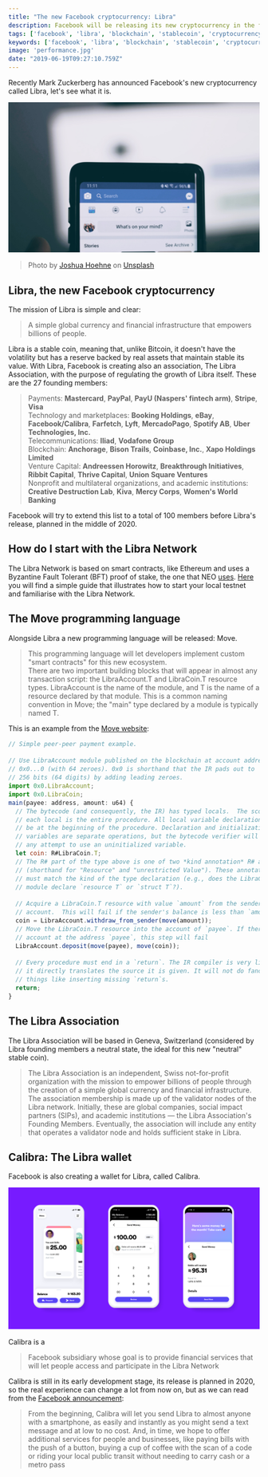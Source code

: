 ```yaml
---
title: "The new Facebook cryptocurrency: Libra"
description: Facebook will be releasing its new cryptocurrency in the first half of 2020. But what is Libra?
tags: ['facebook', 'libra', 'blockchain', 'stablecoin', 'cryptocurrency']
keywords: ['facebook', 'libra', 'blockchain', 'stablecoin', 'cryptocurrency']
image: 'performance.jpg'
date: "2019-06-19T09:27:10.759Z"
---
```


Recently Mark Zuckerberg has announced Facebook's new cryptocurrency called Libra, let's see what it is.

![What's on your mind?](facebook-libra.jpg)
> Photo by [Joshua Hoehne](https://unsplash.com/photos/Uo2ZXh4XOLY) on [Unsplash](https://unsplash.com)

## Libra, the new Facebook cryptocurrency

The mission of Libra is simple and clear:
> A simple global currency and financial infrastructure that empowers billions of people.

Libra is a stable coin, meaning that, unlike Bitcoin, it doesn't have the volatility but has a reserve backed by real assets that maintain stable its value.
With Libra, Facebook is creating also an association, The Libra Association, with the purpose of regulating the growth of Libra itself. These are the 27 founding members:

>Payments: **Mastercard**, **PayPal**, **PayU (Naspers' fintech arm)**, **Stripe**, **Visa**  
>Technology and marketplaces: **Booking Holdings**, **eBay**, **Facebook/Calibra**, **Farfetch**, **Lyft**, **MercadoPago**, **Spotify AB**, **Uber Technologies, Inc.**  
>Telecommunications: **Iliad**, **Vodafone Group**  
>Blockchain: **Anchorage**, **Bison Trails**, **Coinbase, Inc.**, **Xapo Holdings Limited**  
>Venture Capital: **Andreessen Horowitz**, **Breakthrough Initiatives**, **Ribbit Capital**, **Thrive Capital**, **Union Square Ventures**  
>Nonprofit and multilateral organizations, and academic institutions: **Creative Destruction Lab**, **Kiva**, **Mercy Corps**, **Women's World Banking**

Facebook will try to extend this list to a total of 100 members before Libra's release, planned in the middle of 2020.

## How do I start with the Libra Network

The Libra Network is based on smart contracts, like Ethereum and uses a Byzantine Fault Tolerant (BFT) proof of stake, the one that NEO [uses](https://docs.neo.org/it-it/node/whitepaper.html).
[Here](https://blog.daudr.me/libra-simple-smart-contract) you will find a simple guide that illustrates how to start your local testnet and familiarise with the Libra Network.

## The Move programming language

Alongside Libra a new programming language will be released: Move.
>This programming language will let developers implement custom "smart contracts" for this new ecosystem.  
>There are two important building blocks that will appear in almost any transaction script: the LibraAccount.T and LibraCoin.T resource types. LibraAccount is the name of the module, and T is the name of a resource declared by that module. This is a common naming convention in Move; the "main" type declared by a module is typically named T.

This is an example from the [Move website](https://developers.libra.org/docs/move-overview#writing-transaction-scripts):

```javascript
// Simple peer-peer payment example.

// Use LibraAccount module published on the blockchain at account address
// 0x0...0 (with 64 zeroes). 0x0 is shorthand that the IR pads out to
// 256 bits (64 digits) by adding leading zeroes.
import 0x0.LibraAccount;
import 0x0.LibraCoin;
main(payee: address, amount: u64) {
  // The bytecode (and consequently, the IR) has typed locals.  The scope of
  // each local is the entire procedure. All local variable declarations must
  // be at the beginning of the procedure. Declaration and initialization of
  // variables are separate operations, but the bytecode verifier will prevent
  // any attempt to use an uninitialized variable.
  let coin: R#LibraCoin.T;
  // The R# part of the type above is one of two *kind annotation* R# and V#
  // (shorthand for "Resource" and "unrestricted Value"). These annotations
  // must match the kind of the type declaration (e.g., does the LibraCoin
  // module declare `resource T` or `struct T`?).

  // Acquire a LibraCoin.T resource with value `amount` from the sender's
  // account.  This will fail if the sender's balance is less than `amount`.
  coin = LibraAccount.withdraw_from_sender(move(amount));
  // Move the LibraCoin.T resource into the account of `payee`. If there is no
  // account at the address `payee`, this step will fail
  LibraAccount.deposit(move(payee), move(coin));

  // Every procedure must end in a `return`. The IR compiler is very literal:
  // it directly translates the source it is given. It will not do fancy
  // things like inserting missing `return`s.
  return;
}
```

## The Libra Association

The Libra Association will be based in Geneva, Switzerland (considered by Libra founding members a neutral state, the ideal for this new "neutral" stable coin).

>The Libra Association is an independent, Swiss not-for-profit organization with the mission to empower billions of people through the creation of a simple global currency and financial infrastructure. The association membership is made up of the validator nodes of the Libra network. Initially, these are global companies, social impact partners (SIPs), and academic institutions — the Libra Association's Founding Members. Eventually, the association will include any entity that operates a validator node and holds sufficient stake in Libra.

## Calibra: The Libra wallet

Facebook is also creating a wallet for Libra, called Calibra.

![Calibra early stage](calibra.png)

Calibra is a
>Facebook subsidiary whose goal is to provide financial services that will let people access and participate in the Libra Network

Calibra is still in its early development stage, its release is planned in 2020, so the real experience can change a lot from now on, but as we can read from the [Facebook announcement](https://newsroom.fb.com/news/2019/06/coming-in-2020-calibra/):
>From the beginning, Calibra will let you send Libra to almost anyone with a smartphone, as easily and instantly as you might send a text message and at low to no cost. And, in time, we hope to offer additional services for people and businesses, like paying bills with the push of a button, buying a cup of coffee with the scan of a code or riding your local public transit without needing to carry cash or a metro pass
